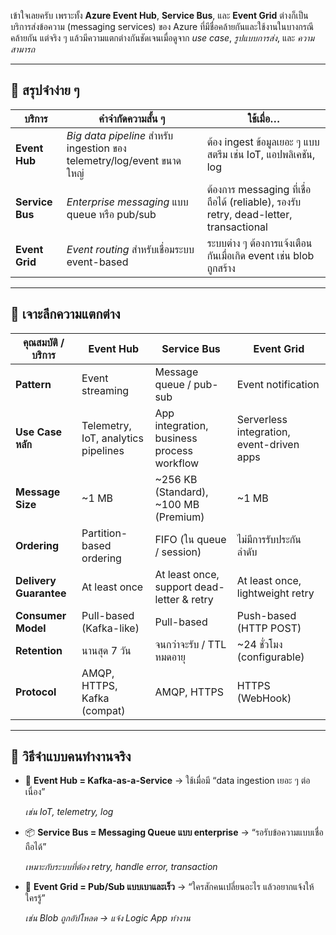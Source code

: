 
เข้าใจเลยครับ เพราะทั้ง **Azure Event Hub**, **Service Bus**, และ **Event Grid** ต่างก็เป็นบริการส่งข้อความ (messaging services) ของ Azure ที่มีชื่อคล้ายกันและใช้งานในบางกรณีคล้ายกัน แต่จริง ๆ แล้วมีความแตกต่างกันชัดเจนเมื่อดูจาก _use case_, _รูปแบบการส่ง_, และ _ความสามารถ_

---

## **🧠 สรุปจำง่าย ๆ**

|**บริการ**|**คำจำกัดความสั้น ๆ**|**ใช้เมื่อ…**|
|---|---|---|
|**Event Hub**|_Big data pipeline_ สำหรับ ingestion ของ telemetry/log/event ขนาดใหญ่|ต้อง ingest ข้อมูลเยอะ ๆ แบบสตรีม เช่น IoT, แอปพลิเคชัน, log|
|**Service Bus**|_Enterprise messaging_ แบบ queue หรือ pub/sub|ต้องการ messaging ที่เชื่อถือได้ (reliable), รองรับ retry, dead-letter, transactional|
|**Event Grid**|_Event routing_ สำหรับเชื่อมระบบ event-based|ระบบต่าง ๆ ต้องการแจ้งเตือนกันเมื่อเกิด event เช่น blob ถูกสร้าง|

---

## **🧭 เจาะลึกความแตกต่าง**

|**คุณสมบัติ / บริการ**|**Event Hub**|**Service Bus**|**Event Grid**|
|---|---|---|---|
|**Pattern**|Event streaming|Message queue / pub-sub|Event notification|
|**Use Case หลัก**|Telemetry, IoT, analytics pipelines|App integration, business process workflow|Serverless integration, event-driven apps|
|**Message Size**|~1 MB|~256 KB (Standard), ~100 MB (Premium)|~1 MB|
|**Ordering**|Partition-based ordering|FIFO (ใน queue / session)|ไม่มีการรับประกันลำดับ|
|**Delivery Guarantee**|At least once|At least once, support dead-letter & retry|At least once, lightweight retry|
|**Consumer Model**|Pull-based (Kafka-like)|Pull-based|Push-based (HTTP POST)|
|**Retention**|นานสุด 7 วัน|จนกว่าจะรับ / TTL หมดอายุ|~24 ชั่วโมง (configurable)|
|**Protocol**|AMQP, HTTPS, Kafka (compat)|AMQP, HTTPS|HTTPS (WebHook)|

---

## **🔑 วิธีจำแบบคนทำงานจริง**

- 🧲 **Event Hub = Kafka-as-a-Service** → ใช้เมื่อมี “data ingestion เยอะ ๆ ต่อเนื่อง”
    
    _เช่น IoT, telemetry, log_
    
- 📦 **Service Bus = Messaging Queue แบบ enterprise** → “รอรับข้อความแบบเชื่อถือได้”
    
    _เหมาะกับระบบที่ต้อง retry, handle error, transaction_
    
- 🔔 **Event Grid = Pub/Sub แบบเบาและเร็ว** → “ใครสักคนเปลี่ยนอะไร แล้วอยากแจ้งให้ใครรู้”
    
    _เช่น Blob ถูกอัปโหลด → แจ้ง Logic App ทำงาน_
    
